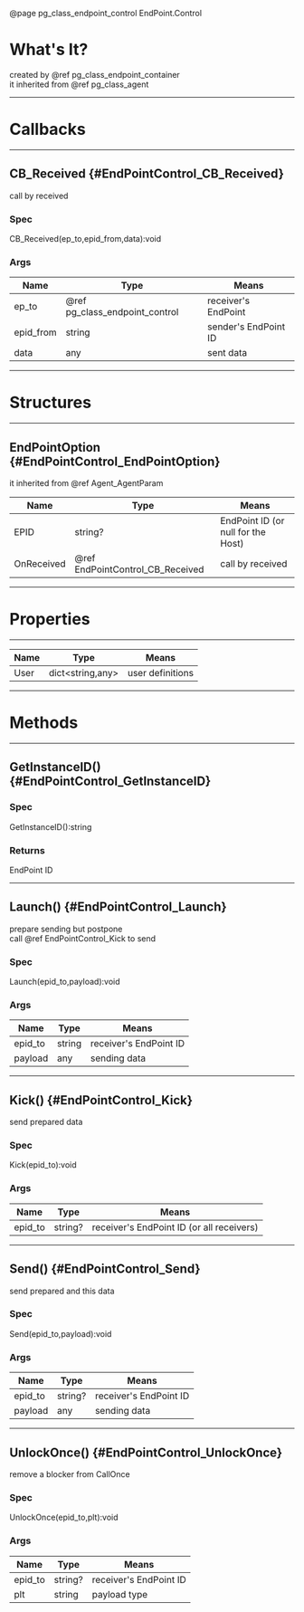 ﻿@page pg_class_endpoint_control EndPoint.Control

# What's It?

created by @ref pg_class_endpoint_container  
it inherited from @ref pg_class_agent  

-----
# Callbacks

-----
## CB_Received {#EndPointControl_CB_Received}

call by received

### Spec

CB_Received(ep_to,epid_from,data):void

### Args

| Name | Type | Means |
|------|------|-------|
| ep_to | @ref pg_class_endpoint_control | receiver's EndPoint |
| epid_from | string | sender's EndPoint ID |
| data | any | sent data |

-----
# Structures

-----
## EndPointOption {#EndPointControl_EndPointOption}

it inherited from @ref Agent_AgentParam 

| Name | Type | Means |
|------|------|-------|
| EPID | string? | EndPoint ID (or null for the Host) |
| OnReceived | @ref EndPointControl_CB_Received | call by received |

-----
# Properties

-----
| Name | Type | Means |
|------|------|-------|
| User | dict<string,any> | user definitions |

-----
# Methods

-----
## GetInstanceID() {#EndPointControl_GetInstanceID}

### Spec

GetInstanceID():string

### Returns

EndPoint ID

-----
## Launch() {#EndPointControl_Launch}

prepare sending but postpone  
call @ref EndPointControl_Kick to send  

### Spec

Launch(epid_to,payload):void

### Args

| Name | Type | Means |
|------|------|-------|
| epid_to | string | receiver's EndPoint ID |
| payload | any | sending data |

-----
## Kick() {#EndPointControl_Kick}

send prepared data  

### Spec

Kick(epid_to):void

### Args

| Name | Type | Means |
|------|------|-------|
| epid_to | string? | receiver's EndPoint ID (or all receivers) |

-----
## Send() {#EndPointControl_Send}

send prepared and this data  

### Spec

Send(epid_to,payload):void

### Args

| Name | Type | Means |
|------|------|-------|
| epid_to | string? | receiver's EndPoint ID |
| payload | any | sending data |

-----
## UnlockOnce() {#EndPointControl_UnlockOnce}

remove a blocker from CallOnce  

### Spec

UnlockOnce(epid_to,plt):void

### Args

| Name | Type | Means |
|------|------|-------|
| epid_to | string? | receiver's EndPoint ID |
| plt | string | payload type |
